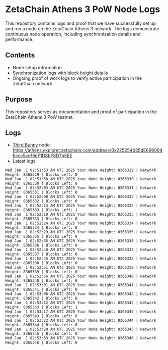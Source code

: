 # ZetaChain Athens 3 PoW Node Logs
This repository contains logs and proof that we have successfully set up and run a node on the ZetaChain Athens 3 network. The logs demonstrate continuous node operation, including synchronization details and performance.

## Contents
- Node setup information
- Synchronization logs with block height details
- Ongoing proof of work logs to verify active participation in the ZetaChain network

## Purpose
This repository serves as documentation and proof of participation in the ZetaChain Athens 3 PoW testnet.

## Logs

- [Third Bunny](https://thirdbunny.xyz/) node: https://athens.explorer.zetachain.com/address/0x225254d35dE666064Eccc5ce16eF1D8bF8D7b5EE
- Latest logs:
```
Wed Jan  1 02:51:53 AM UTC 2025 Your Node Height: 8365329 | Network Height: 8365329 | Blocks Left: 0
Wed Jan  1 02:51:58 AM UTC 2025 Your Node Height: 8365330 | Network Height: 8365330 | Blocks Left: 0
Wed Jan  1 02:52:03 AM UTC 2025 Your Node Height: 8365331 | Network Height: 8365331 | Blocks Left: 0
Wed Jan  1 02:52:08 AM UTC 2025 Your Node Height: 8365332 | Network Height: 8365332 | Blocks Left: 0
Wed Jan  1 02:52:14 AM UTC 2025 Your Node Height: 8365332 | Network Height: 8365333 | Blocks Left: 1
Wed Jan  1 02:52:19 AM UTC 2025 Your Node Height: 8365333 | Network Height: 8365333 | Blocks Left: 0
Wed Jan  1 02:52:24 AM UTC 2025 Your Node Height: 8365334 | Network Height: 8365334 | Blocks Left: 0
Wed Jan  1 02:52:29 AM UTC 2025 Your Node Height: 8365335 | Network Height: 8365335 | Blocks Left: 0
Wed Jan  1 02:52:35 AM UTC 2025 Your Node Height: 8365336 | Network Height: 8365336 | Blocks Left: 0
Wed Jan  1 02:52:40 AM UTC 2025 Your Node Height: 8365337 | Network Height: 8365337 | Blocks Left: 0
Wed Jan  1 02:52:45 AM UTC 2025 Your Node Height: 8365338 | Network Height: 8365338 | Blocks Left: 0
Wed Jan  1 02:52:51 AM UTC 2025 Your Node Height: 8365339 | Network Height: 8365339 | Blocks Left: 0
Wed Jan  1 02:52:56 AM UTC 2025 Your Node Height: 8365340 | Network Height: 8365340 | Blocks Left: 0
Wed Jan  1 02:53:01 AM UTC 2025 Your Node Height: 8365341 | Network Height: 8365341 | Blocks Left: 0
Wed Jan  1 02:53:06 AM UTC 2025 Your Node Height: 8365342 | Network Height: 8365342 | Blocks Left: 0
Wed Jan  1 02:53:12 AM UTC 2025 Your Node Height: 8365342 | Network Height: 8365343 | Blocks Left: 1
Wed Jan  1 02:53:17 AM UTC 2025 Your Node Height: 8365343 | Network Height: 8365343 | Blocks Left: 0
Wed Jan  1 02:53:22 AM UTC 2025 Your Node Height: 8365344 | Network Height: 8365344 | Blocks Left: 0
Wed Jan  1 02:53:28 AM UTC 2025 Your Node Height: 8365345 | Network Height: 8365345 | Blocks Left: 0
Wed Jan  1 02:53:33 AM UTC 2025 Your Node Height: 8365346 | Network Height: 8365346 | Blocks Left: 0
```
